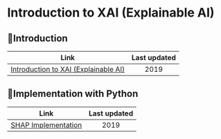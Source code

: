 # Introduction to XAI (Explainable AI)

## :pushpin:Introduction
Link | Last updated
:---:|:------------:
[Introduction to XAI (Explainable AI)](https://github.com/ITingHung/Introduction-to-Explainable-AI/blob/master/Introduction%20to%20Explainable%20AI%20(XAI).md) | 2019

## :pushpin:Implementation with Python
Link | Last updated
:---:|:------------:
[SHAP Implementation](https://github.com/ITingHung/Introduction-to-Explainable-AI/blob/master/SHAP%20Implementation.ipynb) | 2019
